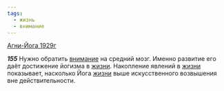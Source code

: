 ```yaml
---
tags:
  - жизнь
  - внимание
---
```


[Агни-Йога 1929г](https://127.0.0.1:4002/agni/1929)

___155___
Нужно обратить [внимание](../../../tags/#внимание) на средний мозг. Именно развитие его даёт достижение йогизма в [жизни](../../../tags/#жизнь). Накопление явлений в [жизни](../../../tags/#жизнь) показывает, насколько Йога [жизни](../../../tags/#жизнь) выше искусственного возвышения вне действительности.